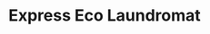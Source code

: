 ---
title: "Express Eco Laundromat"
url: /bend/express-eco-laundromat-northeast-twin-knolls-drive/
shop: laundry
---